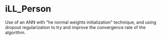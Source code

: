 # iLL_Person
Use of an ANN with "he normal weights initialization" technique, and using dropout regularization to try and improve the convergence rate of the algorithm.
